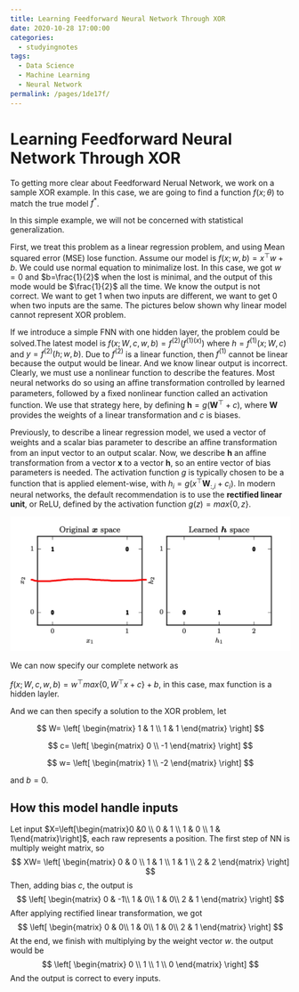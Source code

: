 ```yaml
---
title: Learning Feedforward Neural Network Through XOR
date: 2020-10-28 17:00:00
categories: 
  - studyingnotes
tags: 
  - Data Science
  - Machine Learning
  - Neural Network
permalink: /pages/1de17f/
---
```


# Learning Feedforward Neural Network Through XOR

To getting more clear about Feedforward Nerual Network, we work on a sample XOR example. In this case, we are going to find a function $f(x; \theta)$ to match the true model $f^*$.

In this simple example, we will not be concerned with statistical generalization.

First, we treat this problem as a linear regression problem, and using Mean squared error (MSE) lose function. Assume our model is $f(x;w,b)=x^\top w+b$. We could use normal equation to minimalize lost. In this case, we got $w=0$ and $b=\frac{1}{2}$ when the lost is minimal, and the output of this mode would be $\frac{1}{2}$ all the time. We know the output is not correct. We want to get 1 when two inputs are different, we want to get 0 when two inputs are the same.  The pictures below shown why linear model cannot represent XOR problem.

If we introduce a simple FNN with one hidden layer, the problem could be solved.The latest model is $f(x;W,c,w,b)=f^{(2)}(f^{(1)(x)})$ where $h=f^{(1)}(x;W,c)$ and $y=f^{(2)}(h;w,b)$. Due to $f^{(2)}$ is a linear function, then $f^{(1)}$ cannot be linear because the output would be linear. And we know linear output is incorrect. Clearly, we must use a nonlinear function to describe the features. Most neural networks do so using an aﬃne transformation controlled by learned parameters, followed by a ﬁxed nonlinear function called an activation function. We use that strategy here, by deﬁning $\mathbf{h}=g(\mathbf{W}^\top+c)$, where $\mathbf{W}$ provides the weights of a linear transformation and $c$ is biases. 

Previously, to describe a linear regression model, we used a vector of weights and a scalar bias parameter to describe an aﬃne transformation from an input vector to an output scalar. Now, we describe $\mathbf{h}$ an aﬃne transformation from a vector $\mathbf{x}$ to a vector $\mathbf{h}$, so an entire vector of bias parameters is needed. The activation function $g$ is typically chosen to be a function that is applied element-wise, with $h_i=g(x^\top\mathbf{W}_{:,i}+c_i)$. In modern neural networks, the default recommendation is to use the **rectified linear unit**, or ReLU, defined by the activation function $g(z) = max\{0, z\}$.

![XOR prob](https://github.com/jinchenxiangdan/myBlog/blob/master/docs/.vuepress/public/images/xor-prob.png?raw=true)

We can now specify our complete network as

$f(x;W,c,w,b)=w^\top max\{0, W^\top x+c\}+b$, in this case, max function is a hidden layler.

And we can then specify a solution to the XOR problem, let 

$$
W=
\left[
 \begin{matrix}
    1 & 1  \\
    1 & 1
  \end{matrix}
  \right]
$$

$$
c=
\left[
 \begin{matrix}
    0  \\
    -1
  \end{matrix}
  \right]
$$

$$
w=
\left[
 \begin{matrix}
    1  \\
    -2
  \end{matrix}
  \right]
$$

and $b = 0$.

## How this model handle inputs

Let input $X=\left[\begin{matrix}0 &0 \\ 0 & 1 \\ 1 & 0 \\ 1 & 1\end{matrix}\right]$, each raw represents a position. The first step of NN is multiply weight matrix, so
$$
XW=
\left[
\begin{matrix}
0 & 0 \\
1 & 1 \\
1 & 1 \\
2 & 2
\end{matrix}
\right]
$$
Then, adding bias $c$, the output is 
$$
\left[
 \begin{matrix}
    0  & -1\\
    1 & 0\\
    1 & 0\\
    2 & 1
  \end{matrix}
  \right]
$$
After applying rectified linear transformation, we got
$$
\left[
 \begin{matrix}
    0  & 0\\
    1 & 0\\
    1 & 0\\
    2 & 1
  \end{matrix}
  \right]
$$
At the end, we finish with multiplying by the weight vector $w$. the output would be
$$
\left[
 \begin{matrix}
    0  \\
    1 \\
    1 \\
    0
  \end{matrix}
  \right]
$$
And the output is correct to every inputs.